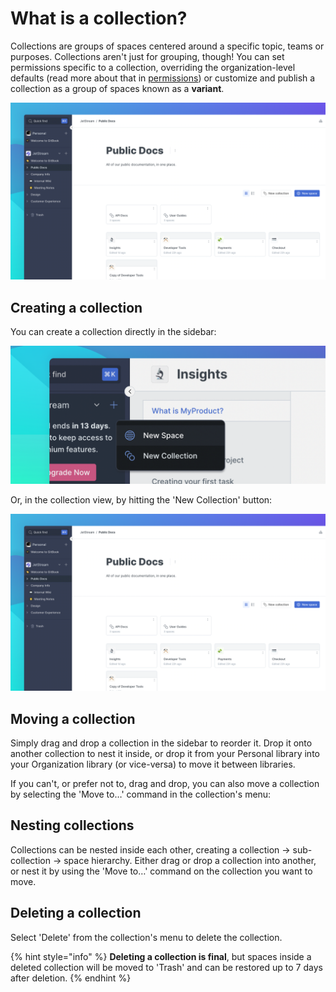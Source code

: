 # What is a collection?

Collections are groups of spaces centered around a specific topic, teams or purposes. Collections aren't just for grouping, though! You can set permissions specific to a collection, overriding the organization-level defaults (read more about that in [permissions](../../tour/member-management/permissions-and-inheritance.md)) or customize and publish a collection as a group of spaces known as a **variant**.

![](<../../.gitbook/assets/Collection (1).png>)

## Creating a collection

You can create a collection directly in the sidebar:

![](<../../.gitbook/assets/New Space.png>)

Or, in the collection view, by hitting the 'New Collection' button:

![](<../../.gitbook/assets/Collection (1).png>)

## Moving a collection

Simply drag and drop a collection in the sidebar to reorder it. Drop it onto another collection to nest it inside, or drop it from your Personal library into your Organization library (or vice-versa) to move it between libraries.

If you can't, or prefer not to, drag and drop, you can also move a collection by selecting the 'Move to…' command in the collection's menu:

## Nesting collections

Collections can be nested inside each other, creating a collection -> sub-collection -> space hierarchy. Either drag or drop a collection into another, or nest it by using the 'Move to…' command on the collection you want to move.

## Deleting a collection

Select 'Delete' from the collection's menu to delete the collection.

{% hint style="info" %}
**Deleting a collection is final**, but spaces inside a deleted collection will be moved to 'Trash' and can be restored up to 7 days after deletion.
{% endhint %}
